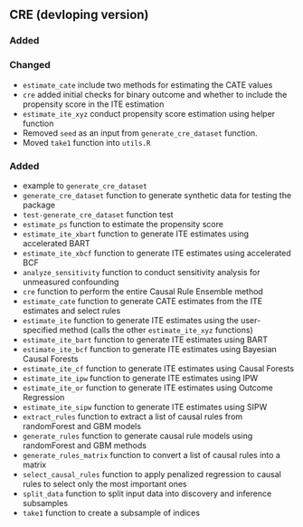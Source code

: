 ## CRE (devloping version) 

### Added


### Changed
- `estimate_cate` include two methods for estimating the CATE values
- `cre` added initial checks for binary outcome and whether to include the propensity score in the ITE estimation
- `estimate_ite_xyz` conduct propensity score estimation using helper function
- Removed `seed` as an input from `generate_cre_dataset` function.
- Moved `take1` function into `utils.R` 

### Added
- example to `generate_cre_dataset`
- `generate_cre_dataset` function to generate synthetic data for testing the package
- `test-generate_cre_dataset` function test
- `estimate_ps` function to estimate the propensity score
- `estimate_ite_xbart` function to generate ITE estimates using accelerated BART
- `estimate_ite_xbcf` function to generate ITE estimates using accelerated BCF
- `analyze_sensitivity` function to conduct sensitivity analysis for unmeasured confounding
- `cre` function to perform the entire Causal Rule Ensemble method
- `estimate_cate` function to generate CATE estimates from the ITE estimates and select rules
- `estimate_ite` function to generate ITE estimates using the user-specified method (calls the other `estimate_ite_xyz` functions)
- `estimate_ite_bart` function to generate ITE estimates using BART
- `estimate_ite_bcf` function to generate ITE estimates using Bayesian Causal Forests
- `estimate_ite_cf` function to generate ITE estimates using Causal Forests
- `estimate_ite_ipw` function to generate ITE estimates using IPW
- `estimate_ite_or` function to generate ITE estimates using Outcome Regression
- `estimate_ite_sipw` function to generate ITE estimates using SIPW
- `extract_rules` function to extract a list of causal rules from randomForest and GBM models
- `generate_rules` function to generate causal rule models using randomForest and GBM methods
- `generate_rules_matrix` function to convert a list of causal rules into a matrix
- `select_causal_rules` function to apply penalized regression to causal rules to select only the most important ones
- `split_data` function to split input data into discovery and inference subsamples
- `take1` function to create a subsample of indices
